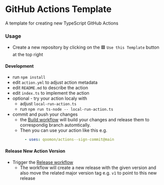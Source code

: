 # GitHub Actions Template
A template for creating new TypeScript GitHub Actions

### Usage
- Create a new repository by clicking on the 🟩 `Use this Template` button at the top right

#### Development
- run `npm install`
- edit `action.yml` to adjust action metadata
- edit `README.md` to describe the action
- edit `index.ts` to implement the action
- optional - try your action localy with
  - adjust `local-run-action.ts`
  - run `npm run ts-node -- local-run-action.ts`
- commit and push your changes
  - the [Build workflow](../../actions/workflows/build.yaml) will build your changes and release them to correspondig branch automtically.
  - Then you can use your action like this e.g.
    ```yaml
      - uses: qoomon/actions--sign-commit@main
    ```
    
#### Release New Action Version
- Trigger the [Release workflow](../../actions/workflows/release.yaml)
  - The workflow will create a new release with the given version and also move the related major version tag e.g. `v1` to point to this new release

